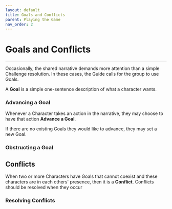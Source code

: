 ```yaml
---
layout: default
title: Goals and Conflicts
parent: Playing the Game
nav_order: 2
--- 
```


# Goals and Conflicts

---

Occasionally, the shared narrative demands more attention than a simple Challenge resolution. In these cases, the Guide calls for the group to use Goals.

A **Goal** is a simple one-sentence description of what a character wants. 

### Advancing a Goal

Whenever a Character takes an action in the narrative, they may choose to have that action **Advance a Goal**. 

If there are no existing Goals they would like to advance, they may set a new Goal. 

### Obstructing a Goal 



## Conflicts

When two or more Characters have Goals that cannot coexist and these characters are in each others' presence, then it is a **Conflict**.  Conflicts should be resolved when they occur

### Resolving Conflicts

